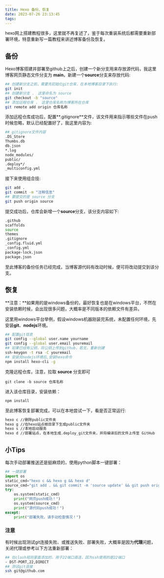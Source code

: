 ```yaml
---
title: Hexo 备份、恢复
date: 2023-07-26 23:13:45
tags:
---
```


hexo网上搭建教程很多，这里就不再复述了，鉴于每次重装系统后都需要重新部署环境，特意重新写一篇教程来讲述博客备份及恢复。

## 备份

Hexo博客搭建并部署至github上之后，创建一个新分支用来存放源代码，我这里博客网页静态文件分支为 **main**，新建一个**source**分支来存放代码:

```bash
## 创建新分支之前，需要先初始化git仓库，在本地博客目录下执行:
git init
## 创建新分支 ， 这里命名为 source
git checkout -b "source"
## 添加远程仓库 ， 这里仓库名称为博客所在仓库
git remote add origin 仓库名称
```

添加远程仓库成功后，配置**.gitignore**文件，该文件用来指示哪些文件在push时候忽略，默认已经配置好了，我这里内容为:

```bash
## gitignore文件内容
.DS_Store
Thumbs.db
db.json
*.log
node_modules/
public/
.deploy*/
_multiconfig.yml
```

接下来使用组合技:

```bash
git add .
git commit -m "注释信息"
## 要提交的是 source 分支
git push origin source
```

提交成功后，仓库会新增一个**source**分支，该分支内容如下:

```bash
.github
scaffolds
source
themes
.gitignore
_config.fluid.yml
_config.yml
package-lock.json
package.json
```

至此博客的备份任务已经完成，当博客源代码有改动时候，便可将改动提交到该分支。

## 恢复

**注意：**如果用的是windows备份的，最好恢复也是在windows平台，不然在安装依赖时候，会出现很多问题，大概率是不同版本的依赖文件有差异。

这里用windows平台举例，假设windows机器刚装完系统，未配置任何环境，先安装**git**、**nodejs**环境。

```bash
## 配置git信息
git config --global user.name yourname
git config --global user.email youremail
## 如果已经有公钥，将公钥上传到github，若无，重新创建
ssh-keygon -t rsa -C youremail
## 安装完nodejs环境后,安装hexo命令
npm install hexo-cli -g
```

克隆远程仓库，注意，拉取 **source** 分支即可

`git clone -b source 仓库名称`

进入该仓库目录，安装依赖：

`npm install`

至此博客恢复部署完成，可以在本地尝试一下，看是否正常运行:

```bash
hexo c //删除public文件夹
hexo g //在hexo站点根目录下生成public文件夹
hexo s //本地启动服务
hexo d //部署站点，在本地生成.deploy_git文件夹，并将编译后的文件上传至 GitHub
```
## 小Tips
每次手动部署推送还是挺麻烦的，使用python脚本一键部署：

```python
## 一键部署
import os
static_cmd="hexo c && hexo g && hexo d"
source_cmd="git add . && git commit -m 'source update' && git push origin source"
try:
    os.system(static_cmd)
    print("网页push成功！")
    os.system(source_cmd)
    print("源代码push成功！")
except:
    print("部署失败，请手动检查情况！")
```

### 注意

有时候出现测试git连接失败、或推送失败、部署失败，大概率是因为**代理**问题，关闭代理或参考以下方法重新部署：

```bash
## 在clash规则里面添加的，用于22端口直连，因为ssh使用的是22端口
- DST-PORT,22,DIRECT 
## 测试git连接
ssh git@github.com
```

